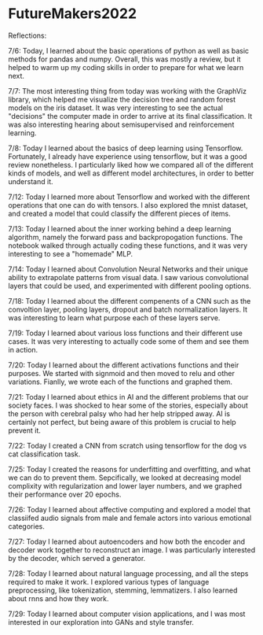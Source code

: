 # FutureMakers2022

Reflections:

7/6: Today, I learned about the basic operations of python as well as basic methods for pandas and numpy. Overall, this was mostly a review, but it helped to warm up my coding skills in order to prepare for what we learn next.

7/7: The most interesting thing from today was working with the GraphViz library, which helped me visualize the decision tree and random forest models on the iris dataset. It was very interesting to see the actual "decisions" the computer made in order to arrive at its final classification. It was also interesting hearing about semisupervised and reinforcement learning.

7/8: Today I learned about the basics of deep learning using Tensorflow. Fortunately, I already have experience using tensorflow, but it was a good review nonetheless. I particularly liked how we compared all of the different kinds of models, and well as different model architectures, in order to better understand it.

7/12: Today I learned more about Tensorflow and worked with the different operations that one can do with tensors. I also explored the mnist dataset, and created a model that could classify the different pieces of items.

7/13: Today I learned about the inner working behind a deep learning algorithm, namely the forward pass and backpropogation functions. The notebook walked through actually coding these functions, and it was very interesting to see a "homemade" MLP. 

7/14: Today I learned about Convolution Neural Networks and their unique ability to extrapolate patterns from visual data. I saw various convolutional layers that could be used, and experimented with different pooling options.

7/18: Today I learned about the different compenents of a CNN such as the convoltion layer, pooling layers, dropout and batch normalization layers. It was interesting to learn what purpose each of these layers serve.

7/19: Today I learned about various loss functions and their different use cases. It was very interesting to actually code some of them and see them in action.

7/20: Today I learned about the different activations functions and their purposes. We started with signmoid and then moved to relu and other variations. Fianlly, we wrote each of the functions and graphed them.

7/21: Today I learned about ethics in AI and the different problems that our society faces. I was shocked to hear some of the stories, especially about the person with cerebral palsy who had her help stripped away. AI is certainly not perfect, but being aware of this problem is crucial to help prevent it.

7/22: Today I created a CNN from scratch using tensorflow for the dog vs cat classification task.

7/25: Today I created the reasons for underfitting and overfitting, and what we can do to prevent them. Sepcifically, we looked at decreasing model complixity with regularization and lower layer numbers, and we graphed their performance over 20 epochs.

7/26: Today I learned about affective computing and explored a model that classiifed audio signals from male and female actors into various emotional categories. 

7/27: Today I learned about autoencoders and how both the encoder and decoder work together to reconstruct an image. I was particularly interested by the decoder, which served a generator.

7/28: Today I learned about natural language processing, and all the steps required to make it work. I explored various types of language preprocessing, like tokenization, stemming, lemmatizers. I also learned about rnns and how they work. 

7/29: Today I learned about computer vision applications, and I was most interested in our exploration into GANs and style transfer.
